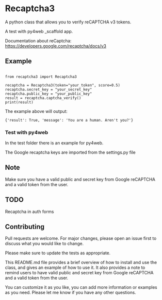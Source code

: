 # Recaptcha3

A python class that allows you to verify reCAPTCHA v3 tokens.

A test with py4web \_scaffold app.

Documentation about reCaptcha: https://developers.google.com/recaptcha/docs/v3

## Example

```python3

from recaptcha3 import Recaptcha3

recaptcha = Recaptcha3(token="your_token", score=0.5)
recaptcha.secret_key = "your_secret_key"
recaptcha.public_key = "your_public_key"
result = recaptcha.captcha_verify()
print(result)
```

The example above will output:

`{'result': True, 'message': 'You are a human. Aren't you?'}`

### Test with py4web

In the test folder there is an example for py4web.

The Google recaptcha keys are imported from the settings.py file

## Note

Make sure you have a valid public and secret key from Google reCAPTCHA and a valid token from the user.

## TODO

Recaptcha in auth forms

## Contributing

Pull requests are welcome. For major changes, please open an issue first to discuss what you would like to change.

Please make sure to update the tests as appropriate.

This README.md file provides a brief overview of how to install and use the class, and gives an example of how to use it. It also provides a note to remind users to have valid public and secret key from Google reCAPTCHA and a valid token from the user.

You can customize it as you like, you can add more information or examples as you need.
Please let me know if you have any other questions.
